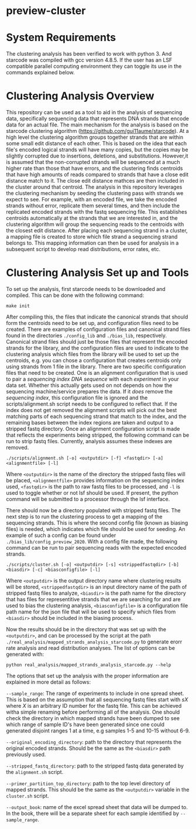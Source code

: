 
# preview-cluster

# System Requirements

The clustering analysis has been verified to work with python 3. And starcode was compiled with gcc version 4.8.5. If the user has an LSF compatible parallel computing environment they can toggle its use in the commands explained below.

# Clustering Analysis Overview

This repository can be used as a tool to aid in the analysis of sequencing data, specifically sequencing data that represents DNA strands that encode data for an actual file. The main mechanism for the analysis is based on the starcode clustering algorithm (https://github.com/gui11aume/starcode). At a high level the clustering algorithm groups together strands that are within some small edit distance of each other. This is based on the idea that each file's encoded logical strands will have many copies, but the copies may be slightly corrupted due to insertions, deletions, and substitutions. However,it is assumed that the non-corrupted strands will be sequenced at a much higher rate than those that have errors, and the clustering finds centroids that have high amounts of reads compared to strands that have a close edit distance match to it. The close edit distance mathces are then included in the cluster around that centroid. The analysis in this repository leverages the clustering mechanism by seeding the clustering pass with strands we expect to see. For example, with an encoded file, we take the encoded strands without error, replicate them several times, and then include the replicated encoded strands with the fastq sequencing file. This establishes centroids automatically at the strands that we are interested in, and the clustering algorithm will group the sequencing reads to the centroids with the closest edit distance. After placing each sequencing strand in a cluster, a mapping file is created to store which file strand a sequencing strand belongs to. This mapping information can then be used for analysis in a subsequent script to develop read distributions, error rates, etc.

# Clustering Analysis Set up and Tools

To set up the analysis, first starcode needs to be downloaded and compiled. This can be done with the following command:

`make init`

After compiling this, the files that indicate the canonical strands that should form the centroids need to be set up, and configuration files need to be created. There are examples of configuration files and canonical strand files found in the directories `./config_lib` and `./bias_lib`, respectively. Canonical strand files should just be those files that represent the encoded strands for the library, and the configuration files are used to indicate to the clustering analysis which files from the library will be used to set up the centroids, e.g. you can chose a configuration that creates centroids only using strands from 1 file in the library. There are two specific configuration files that need to be created. One is an alignment configuration that is used to pair a *sequencing index DNA sequence* with each *experiment* in your data set. Whether this actually gets used on not depends on how the sequencing machine/service prepares the data. If it *does* remove the *sequencing index*, this configuration file is ignored and the scripts/alignment.sh script needs to be configured to reflect that. If the index does not get removed the alignment scripts will pick out the best matching parts of each sequencing strand that match to the index, and the remaining bases between the index regions are taken and output to a stripped fastq directory. Once an alignment configuration script is made that reflects the experiments being stripped, the following command can be run to strip fastq files. Currently, analysis assumes these indexes are removed.

`./scripts/alignment.sh [-o] <outputdir> [-f] <fastqdir> [-a] <alignmentfile> [-l]`

Where `<outputdir>` is the name of the directory the stripped fastq files will be placed, `<alignmentfile>` provides information on the sequencing index used, `<fastqdir>` is the path to raw fastq files to be processed, and `-l` is used to toggle whether or not lsf should be used. If present, the python command will be submitted to a processor through the lsf interface. 

There should now be a directory populated with stripped fastq files. The next step is to run the clustering process to get a mapping of the sequencing strands. This is where the second config file (known as biasing files) is needed, which indicates which file should be used for seeding. An example of such a config can be found under `./bias_lib/config_preview_2020`. With a config file made, the following command can be run to pair sequencing reads with the expected encoded strands.

`./scripts/cluster.sh [-o] <outputdir> [-s] <strippedfastqdir> [-b] <biasdir> [-c] <biasconfigfile> [-l]`

Where `<outputdir>` is the output directory name where clustering results will be stored, `<strippedfastqdir>` is an input directory name of the path of stripped fastq files to analyze, `<biasdir>` is the path name for the directory that has files for representitive strands that we are searching for and are used to bias the clustering analysis, `<biasconfigfile>` is a configuration file path name for the json file that will be used to specify which files from `<biasdir>` should be included in the biasing process.

Now the results should be in the directory that was set up with the `<outputdir>`, and can be processed by the script at the path `./real_analysis/mapped_strands_analysis_starcode.py` to generate erorr rate analysis and read distribution analyses. The list of options can be generated with:

`python real_analysis/mapped_strands_analysis_starcode.py --help`

The options that set up the analysis with the proper information are explained in more detail as follows:

`--sample_range`: The range of experiments to include in one spread sheet. This is based on the assumption that all sequencing fastq files start with *sX* where *X* is an arbitrary ID number for the fastq file. This can be achieved witha simple renaming before performing all of the analysis. One should check the directory in which mapped strands have been dumped to see which range of sample ID's have been generated since one could generated disjoint ranges 1 at a time, e.g samples 1-5 and 10-15 without 6-9.

`--original_encoding_directory`: path to the directory that represents the original encoded strands. Should be the same as the `<biasdir>` path previously used.

`--stripped_fastq_directory`: path to the stripped fastq data generated by the `alignment.sh` script.

`--primer_partition_top_directory`: path to the top level directory of mapped strands. This should be the same as the `<outputdir>` variable in the `cluster.sh` script.

`--output_book`: name of the excel spread sheet that data will be dumped to. In the book, there will be a separate sheet for each sample identified by `--sample_range`.


